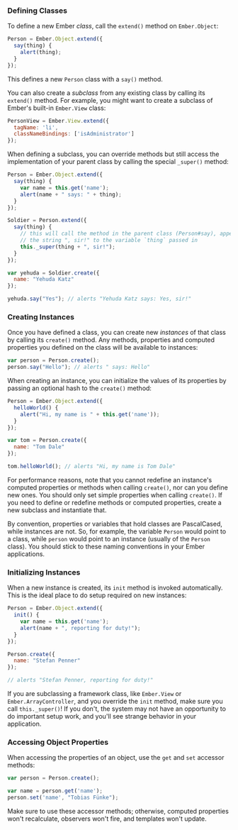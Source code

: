 ### Defining Classes

To define a new Ember _class_, call the `extend()` method on
`Ember.Object`:

```javascript
Person = Ember.Object.extend({
  say(thing) {
    alert(thing);
  }
});
```

This defines a new `Person` class with a `say()` method.

You can also create a _subclass_ from any existing class by calling
its `extend()` method. For example, you might want to create a subclass
of Ember's built-in `Ember.View` class:

```app/views/person.js
PersonView = Ember.View.extend({
  tagName: 'li',
  classNameBindings: ['isAdministrator']
});
```

When defining a subclass, you can override methods but still access the
implementation of your parent class by calling the special `_super()`
method:

```javascript
Person = Ember.Object.extend({
  say(thing) {
    var name = this.get('name');
    alert(name + " says: " + thing);
  }
});

Soldier = Person.extend({
  say(thing) {
    // this will call the method in the parent class (Person#say), appending
    // the string ", sir!" to the variable `thing` passed in
    this._super(thing + ", sir!");
  }
});

var yehuda = Soldier.create({
  name: "Yehuda Katz"
});

yehuda.say("Yes"); // alerts "Yehuda Katz says: Yes, sir!"
```

### Creating Instances

Once you have defined a class, you can create new _instances_ of that
class by calling its `create()` method. Any methods, properties and
computed properties you defined on the class will be available to
instances:

```javascript
var person = Person.create();
person.say("Hello"); // alerts " says: Hello"
```

When creating an instance, you can initialize the values of its properties
by passing an optional hash to the `create()` method:

```javascript
Person = Ember.Object.extend({
  helloWorld() {
    alert("Hi, my name is " + this.get('name'));
  }
});

var tom = Person.create({
  name: "Tom Dale"
});

tom.helloWorld(); // alerts "Hi, my name is Tom Dale"
```

For performance reasons, note that you cannot redefine an instance's
computed properties or methods when calling `create()`, nor can you
define new ones. You should only set simple properties when calling
`create()`. If you need to define or redefine methods or computed
properties, create a new subclass and instantiate that.

By convention, properties or variables that hold classes are
PascalCased, while instances are not. So, for example, the variable
`Person` would point to a class, while `person` would point to an instance
(usually of the `Person` class). You should stick to these naming
conventions in your Ember applications.

### Initializing Instances

When a new instance is created, its `init` method is invoked
automatically. This is the ideal place to do setup required on new
instances:

```js
Person = Ember.Object.extend({
  init() {
    var name = this.get('name');
    alert(name + ", reporting for duty!");
  }
});

Person.create({
  name: "Stefan Penner"
});

// alerts "Stefan Penner, reporting for duty!"
```

If you are subclassing a framework class, like `Ember.View` or
`Ember.ArrayController`, and you override the `init` method, make sure
you call `this._super()`! If you don't, the system may not have an
opportunity to do important setup work, and you'll see strange behavior
in your application.

### Accessing Object Properties

When accessing the properties of an object, use the `get`
and `set` accessor methods:

```js
var person = Person.create();

var name = person.get('name');
person.set('name', "Tobias Fünke");
```

Make sure to use these accessor methods; otherwise, computed properties won't
recalculate, observers won't fire, and templates won't update.
